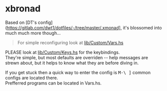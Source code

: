# xbronad

Based on [DT's config](https://gitlab.com/dwt1/dotfiles/-/tree/master/.xmonad], it's blossomed into much much more though...

> For simple reconfiguring look at [lib/Custom/Vars.hs](https://github.com/Techtiger255/xbronad/blob/master/lib/Custom/Vars.hs)

PLEASE look at [lib/Custom/Keys.hs](https://github.com/Techtiger255/xbronad/blob/master/lib/Custom/Keys.hs) for the keybindings.  
They're simple, but most defaults are overriden -- help messages are strewn about, but it helps to know what they are before diving in.

If you get stuck then a quick way to enter the config is <kbd>M-\\ ]</kbd> common configs are located there.  
Prefferred programs can be located in Vars.hs.
